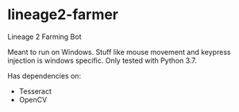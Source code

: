 # lineage2-farmer
Lineage 2 Farming Bot

Meant to run on Windows. Stuff like mouse movement and keypress injection is windows specific.
Only tested with Python 3.7.

Has dependencies on:
- Tesseract
- OpenCV
